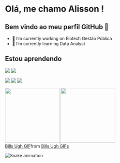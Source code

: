 

  # Olá, me chamo Alisson ! 
  ## Bem vindo ao meu perfil GitHub 👋
  
- 🔭 I’m currently working on Elotech Gestão Pública 
- 🌱 I’m currently learning Data Analyst


## Estou aprendendo

<div>
<a href="https://instagram.com/bufft_alisson/" target="_blank"><img loading="lazy" src="https://img.shields.io/badge/-Instagram-%23E4405F?style=for-the-badge&logo=instagram&logoColor=white" target="_blank"></a>
<a href="https://www.linkedin.com/in/alisson-buffetti/" target="_blank"><img loading="lazy" src="https://img.shields.io/badge/-LinkedIn-%230077B5?style=for-the-badge&logo=linkedin&logoColor=white" target="_blank"></a>   
</div>

<img src="https://cdn.jsdelivr.net/gh/devicons/devicon@latest/icons/postgresql/postgresql-original-wordmark.svg"/> <img src="https://cdn.jsdelivr.net/gh/devicons/devicon@latest/icons/dbeaver/dbeaver-original.svg"/> <img src="https://cdn.jsdelivr.net/gh/devicons/devicon@latest/icons/python/python-original-wordmark.svg" />

<div>
<a href="https://github.com/AlissonCogo">
<img loading="lazy" height="180em" src="https://github-readme-stats.vercel.app/api/top-langs/?username=AlissonCogo&layout=compact&langs_count=7&theme=dracula"/>
<img loading="lazy" height="180em" src="https://github-readme-stats.vercel.app/api?username=AlissonCogo&show_icons=true&theme=dracula&include_all_commits=true&count_private=true"/>
</div>

<div class="tenor-gif-embed" data-postid="9811803164280522639" data-share-method="host" data-aspect-ratio="1" data-width="100%"><a href="https://tenor.com/view/bills-ugh-gif-9811803164280522639">Bills Ugh GIF</a>from <a href="https://tenor.com/search/bills+ugh-gifs">Bills Ugh GIFs</a></div> <script type="text/javascript" async src="https://tenor.com/embed.js"></script>

![Snake animation](https://github.com/seu-usuário-aqui/seu-usuário-aqui/blob/output/github-contribution-grid-snake.svg)


